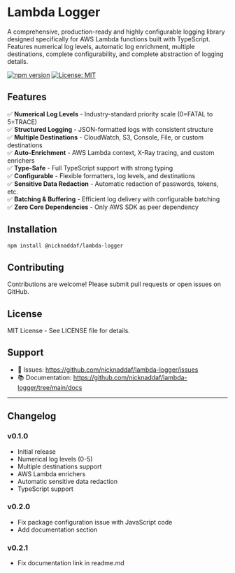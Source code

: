 # Lambda Logger

A comprehensive, production-ready and highly configurable logging library designed specifically for AWS Lambda functions built with TypeScript. Features numerical log levels, automatic log enrichment, multiple destinations, complete configurability, and complete abstraction of logging details.

[![npm version](https://img.shields.io/npm/v/@nicknaddaf/lambda-logger.svg)](https://www.npmjs.com/package/@nicknaddaf/lambda-logger)
[![License: MIT](https://img.shields.io/badge/License-MIT-yellow.svg)](https://opensource.org/licenses/MIT)

## Features

✅ **Numerical Log Levels** - Industry-standard priority scale (0=FATAL to 5=TRACE)  
✅ **Structured Logging** - JSON-formatted logs with consistent structure  
✅ **Multiple Destinations** - CloudWatch, S3, Console, File, or custom destinations  
✅ **Auto-Enrichment** - AWS Lambda context, X-Ray tracing, and custom enrichers  
✅ **Type-Safe** - Full TypeScript support with strong typing  
✅ **Configurable** - Flexible formatters, log levels, and destinations  
✅ **Sensitive Data Redaction** - Automatic redaction of passwords, tokens, etc.  
✅ **Batching & Buffering** - Efficient log delivery with configurable batching  
✅ **Zero Core Dependencies** - Only AWS SDK as peer dependency

## Installation

```bash
npm install @nicknaddaf/lambda-logger
```

## Contributing

Contributions are welcome! Please submit pull requests or open issues on GitHub.

## License

MIT License - See LICENSE file for details.

## Support

-   🐛 Issues: https://github.com/nicknaddaf/lambda-logger/issues
-   📚 Documentation: https://github.com/nicknaddaf/lambda-logger/tree/main/docs

---

## Changelog

### v0.1.0

-   Initial release
-   Numerical log levels (0-5)
-   Multiple destinations support
-   AWS Lambda enrichers
-   Automatic sensitive data redaction
-   TypeScript support

### v0.2.0

-   Fix package configuration issue with JavaScript code
-   Add documentation section

### v0.2.1

-   Fix documentation link in readme.md
